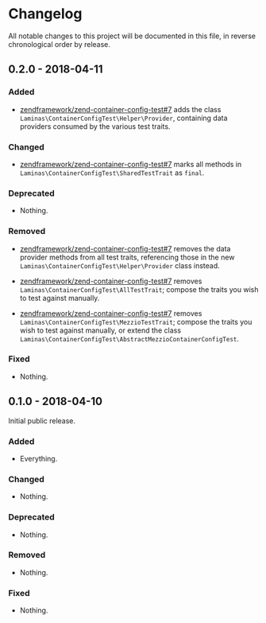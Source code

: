 # Changelog

All notable changes to this project will be documented in this file, in reverse chronological order by release.

## 0.2.0 - 2018-04-11

### Added

- [zendframework/zend-container-config-test#7](https://github.com/zendframework/zend-container-config-test/pull/7) adds
  the class `Laminas\ContainerConfigTest\Helper\Provider`, containing data
  providers consumed by the various test traits.

### Changed

- [zendframework/zend-container-config-test#7](https://github.com/zendframework/zend-container-config-test/pull/7) marks
  all methods in `Laminas\ContainerConfigTest\SharedTestTrait` as `final`.

### Deprecated

- Nothing.

### Removed

- [zendframework/zend-container-config-test#7](https://github.com/zendframework/zend-container-config-test/pull/7)
  removes the data provider methods from all test traits, referencing those in
  the new `Laminas\ContainerConfigTest\Helper\Provider` class instead.

- [zendframework/zend-container-config-test#7](https://github.com/zendframework/zend-container-config-test/pull/7)
  removes `Laminas\ContainerConfigTest\AllTestTrait`; compose the traits you wish
  to test against manually.

- [zendframework/zend-container-config-test#7](https://github.com/zendframework/zend-container-config-test/pull/7)
  removes `Laminas\ContainerConfigTest\MezzioTestTrait`; compose the traits you
  wish to test against manually, or extend the class
  `Laminas\ContainerConfigTest\AbstractMezzioContainerConfigTest`.

### Fixed

- Nothing.

## 0.1.0 - 2018-04-10

Initial public release.

### Added

- Everything.

### Changed

- Nothing.

### Deprecated

- Nothing.

### Removed

- Nothing.

### Fixed

- Nothing.
